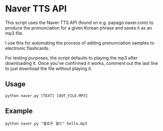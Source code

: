 # Naver TTS API

This script uses the Naver TTS API (found on e.g. papago.naver.com) to produce the pronunciation
for a given Korean phrase and saves it as an mp3 file.

I use this for automating the process of adding pronunciation samples to electronic flashcards.

For testing purposes, the script defaults to playing the mp3 after downloading it. Once you've
confirmed it works, comment out the last line to just download the file without playing it.

## Usage

`python naver.py [TEXT] [OUT_FILE.MP3]`

## Example

`python naver.py "헬로우 월드" hello.mp3`
